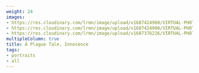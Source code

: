 ```yaml
---
weight: 24
images:
- https://res.cloudinary.com/lrmn/image/upload/v1687424960/VIRTUAL-PHOTOGRAPHY/aplaguetale/INNOCENCE-22_m8d1am.png
- https://res.cloudinary.com/lrmn/image/upload/v1687424900/VIRTUAL-PHOTOGRAPHY/aplaguetale/INNOCENCE-7_vqard5.png
- https://res.cloudinary.com/lrmn/image/upload/v1687376226/VIRTUAL-PHOTOGRAPHY/aplaguetale/hugo16_jr3vfa.png
multipleColumn: true
title: A Plague Tale, Innocence
tags:
- portraits
- all
---
```

